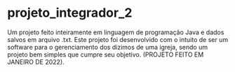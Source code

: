 # projeto_integrador_2
Um projeto feito inteiramente em linguagem de programação Java e dados salvos em arquivo .txt. Este projeto foi desenvolvido com o intuito de ser um software para o gerenciamento dos dizimos de uma igreja, sendo um projeto bem simples que cumpre seu objetivo. (PROJETO FEITO EM JANEIRO DE 2022).
